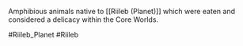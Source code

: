 Amphibious animals native to [[Riileb (Planet)]] which were eaten and considered a delicacy within the Core Worlds.

#Riileb_Planet #Riileb 